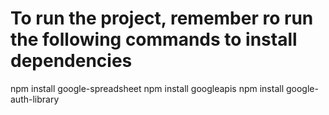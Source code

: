 # To run the project, remember ro run the following commands to install dependencies

npm install google-spreadsheet
npm install googleapis
npm install google-auth-library
